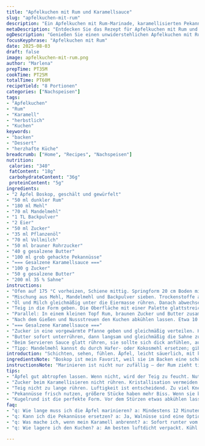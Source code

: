 ```yaml
---
title: "Apfelkuchen mit Rum und Karamellsauce"
slug: "apfelkuchen-mit-rum"
description: "Ein Apfelkuchen mit Rum-Marinade, karamellisierten Pekannüssen und einer intensiven gesalzenen Karamellsauce. Anders als üblich werden statt Cortland Boskop-Äpfel verwendet; dazu wird das Mehl teils durch Mandelmehl ersetzt für mehr Biss. Die Zubereitung folgt klaren sinnlichen Zeichen anstatt starrer Zeiten. Rund 8 Portionen, klassische französische Tarte auf rustikalem Niveau. Kontrapunkt zur Süße durch Butter mit Meersalz und kräftigen Rumnoten. Nicht nur Backen, sondern beobachten, riechen, fühlen, hören. Die Sauce ist samtig, überwacht am Farbwechsel des Zuckers. Perfekt für kühle Nachmittage, mit Kaffeeduft im Raum."
metaDescription: "Entdecken Sie das Rezept für Apfelkuchen mit Rum und Karamellsauce – ein Erlebnis aus Aromen und Texturen, perfekt für kühle Nachmittage."
ogDescription: "Genießen Sie einen unwiderstehlichen Apfelkuchen mit Rum und gesalzener Karamellsauce – ein Genuss für alle Sinne, ideal für laue Nachmittage."
focusKeyphrase: "Apfelkuchen mit Rum"
date: 2025-08-03
draft: false
image: apfelkuchen-mit-rum.png
author: "Marlena"
prepTime: PT35M
cookTime: PT25M
totalTime: PT60M
recipeYield: "8 Portionen"
categories: ["Nachspeisen"]
tags:
- "Apfelkuchen"
- "Rum"
- "Karamell"
- "herbstlich"
- "Kuchen"
keywords:
- "backen"
- "Dessert"
- "herzhafte Küche"
breadcrumb: ["Home", "Recipes", "Nachspeisen"]
nutrition: 
 calories: "340"
 fatContent: "18g"
 carbohydrateContent: "36g"
 proteinContent: "5g"
ingredients:
- "2 Äpfel Boskop, geschält und gewürfelt"
- "50 ml dunkler Rum"
- "180 ml Mehl"
- "70 ml Mandelmehl"
- "1 TL Backpulver"
- "2 Eier"
- "50 ml Zucker"
- "35 ml Pflanzenöl"
- "70 ml Vollmilch"
- "50 ml brauner Rohrzucker"
- "40 g gesalzene Butter"
- "100 ml grob gehackte Pekannüsse"
- "=== Gesalzene Karamellsauce ==="
- "100 g Zucker"
- "50 g gesalzene Butter"
- "200 ml 35 % Sahne"
instructions:
- "Ofen auf 175 °C vorheizen, Schiene mittig. Springform 20 cm Boden mit Backpapier auslegen; Ränder leicht buttern, damit der Kuchen beim Stürzen nicht klebt. Äpfel in den Rum legen, locker umrühren. Warten mindestens 12 Minuten, bis der Alkohol und der Duft ins Fruchtfleisch ziehen. Flüssigkeit auffangen, nicht wegschütten. Die Äpfel dann gut abtropfen lassen; saftige Stücke, aber keine Pfützen im Teig."
- "Mischung aus Mehl, Mandelmehl und Backpulver sieben. Trockenstoffe auflockern, das Mandelmehl gibt ein feines, aber knuspriges Element; empfehle ich statt der üblichen Weizenlastigkeit. Eier und Zucker kräftig schlagen – wichtig: so lange schlagen, bis es hell und luftiger ist, denn die Lockerheit kommt aus dem Volumen nicht aus Backpulver allein."
- "Öl und Milch gleichmäßig unter die Eiermasse rühren. Danach abwechselnd die trockenen Zutaten unterheben, nicht zu lange durcharbeiten, damit es nicht zäh wird. Zum Schluss die Äpfel mit dem Rumsaft (vorsichtig) untermischen, avantgardistischer Twist – der Rum bindet und verfeinert. Ein Teigfluss, der cremig wirkt, aber mit Rauheit durch die Apfelstücke."
- "Teig in die Form geben. Die Oberfläche mit einer Palette glattstreichen; kleine Luftblasen gibts, das ist kein Problem, sogar erwünscht. 22 bis 27 Minuten backen – kein starrer Timer, sondern Farbton des Rands beachten. Wenn die Kruste goldbraun ist, ein Holzstäbchen hineinstechen, sollte sauber rauskommen. Wenn Teig noch klebrig, lieber länger. Die Konsistenz muss federnd, aber nicht feucht sein."
- "Parallel: In einem kleinen Topf Rum, braunen Zucker und Butter zusammen erhitzen. Das Blubbern und Sieden beobachten – es wird sirupartig, kleines Blubbern, nicht kochen wie Hölle. Dann sofort vom Herd nehmen, sonst karamellisiert der Zucker zu hart. Dieser Sirup wird über den warmen Kuchen gegossen und die Pekannüsse darauf verteilt. Die Nüsse aromatisiert das Rumkaramell, knackt, passt wunderbar zur weichen Kruste."
- "Nach dem Gießen und Nussstreuen den Kuchen abkühlen lassen. Etwa 10 Minuten; erst dann vorsichtig aus der Form lösen. Noch besser lauwarm servieren. Hartes Abkühlen macht die Textur trocken, warm bleiben ist das Geheimnis."
- "=== Gesalzene Karamellsauce ==="
- "Zucker in eine vorgewärmte Pfanne geben und gleichmäßig verteilen. Hitze mittel, nicht zu heftig, das Zischen gibt die Hitze an. Keine Rührgeräte verwenden, Zucker schmilzt besser von selbst, sonst kristallisiert er. Sobald die Farbe ein sattes Bernstein hat, sofort vom Feuer nehmen. Vorsicht, das passiert schnell."
- "Butter sofort unterrühren, dann langsam und gleichmäßig die Sahne zugießen – Achtung, es sprudelt und zischt. Wieder auf mittlere Hitze setzen, langsam erhitzen, ständig mit Holzlöffel rühren, bis die Mischung homogen wird und dickflüssig leicht perlt. Nicht kochen, das zerstört die Cremigkeit. 4 bis 6 Minuten stimulation, danach in eine Schüssel umfüllen und kalt stellen."
- "Beim Servieren Sauce glatt rühren, sie sollte sich dick anfühlen, auf dem Kuchen zart fließen. Für wer's mag – ein Hauch Chili oder Zimt in der Sauce sorgt für die Unerwarteten Noten. Guten Appetit!"
- "Tipp: Mandelmehl kannst du durch Hafer- oder Kokosmehl ersetzen; gibt andere Textur, weniger süß. Butter durch eine vegane Alternative machbar, aber Textur ändert sich. Rum weglassen? Dann Apfelsaft oder eine Prise Zimt und Vanilleextrakt nehmen."
introduction: "Schichten, sehen, fühlen. Äpfel, leicht säuerlich, mit kräftigem dunklen Rum gewürzt – das hebt das Aroma. Wer sich auf Zucker verlässt, der verpasst die Nuancen. Ich hab meinen Weg gemacht, statt zäher Pistazien pekannussige Kontraste eingebaut – besser als gedacht. Teig mit Mandelmehl? Knackiger, satter, schon fast nussig zum Apfel. Wenn die Kruste diese goldbraune Farbe hat, riecht es nach Herbst und einer Prise Nostalgie. Besser nicht hetzen, der Kuchen braucht Luft und Zeit. Die Karamellsauce, nicht zu weich, nicht zu fest, ist so ein Theater, wenn du nicht aufpasst, verbrennst du sie. Aber die Sicherheit beim Zucker schmelzen entwickelt sich schnell – man lernt aus verbrannten Versuchen. Sauce kann man vorziehen, abkühlen lassen, das macht das Gussglück später angenehmer. Leute unterschätzen oft das Timing – Kuchen lauwarm, Sauce kalt, da passiert Magie."
ingredientsNote: "Boskop ist mein Favorit, weil sie im Backen eine schöne Säure beibehalten, die dem süßen Karamell und dem Rum entgegenwirkt. Mandelmehl habe ich ursprünglich nur wegen des Bisses genommen, bietet mehr Struktur, ersetzt die sonst eintönige Weizenstärke. Ranch als Ersatz für Pflanzenöl geht notfalls, aber Geschmack verändert sich; lieber ein neutrales Öl nehmen. Brauner Rohrzucker ist unverzichtbar für den intensiven Geschmack, auch bei der Karamellsauce. Gesalzene Butter gibt das gewisse Extra in der Sauce, unterschätze das nicht. Pekannüsse sind interessanter als Walnüsse, weniger bitter und haben dieses angenehme Knacken. Willst du vegane Variante, solltest du auf Backpulver achten, dass wirklich ohne Aluminium ist. Rum unbedingt einfrieren vor Verwendung, da kocht er besser in den Äpfeln ein, gibt mehr Intensität."
instructionsNote: "Marinieren ist nicht nur zufällig – der Rum zieht tief in die Apfelwürfel ein; bei zu kurzer Zeit bleibt das Aroma lauwarm, nicht spannend genug. Achtung: Apfelstücken wirklich gut abtropfen lassen, sonst wird der Kuchenteig nass und kompakt. Eier und Zucker schlagen - Geduld, bis die Masse hell ist - sorgt für Leichtigkeit und macht das Gebäck locker. Kurz vor dem Backen den Teig nicht zu lange rühren, sonst verliert er die Luftblasen. Die Backzeit ist nicht in Stein gemeißelt, eher ein Thema der Farbe und des Stäbchentests. Die karamellisierte Nuss-Schicht macht einen Unterschied; die Nüsse sollten frisch und groß sein, nicht gemahlen. Nach dem Backen Kuchen nicht gleich stürzen, der Teig setzt sich noch etwas, sonst zerbricht er. Für die Karamellsauce ist ständige Aufmerksamkeit Pflicht, rasch reagierende Kochkunst – Zucker wird sekundenschnell schwarz, die Pfanne warm halten, aber nicht zu heiß. Die kalte Karamellsauce ist die perfekte Ergänzung zum warmen Kuchen, bietet Temperatur- und Geschmackswechsel an, essenziell für den Genuss."
tips:
- "Äpfel gut abtropfen lassen. Wenn nicht, wird der Teig zu feucht. Nutze Boskop für die perfekte Balance. Alternativen sind möglich. Achte auf die Zubereitungszeit – Marinieren schafft Aroma."
- "Zucker beim Karamellisieren nicht rühren. Kristallisation vermeiden. Geduld haben. Beobachten und riechen, wenn es bräunlich wird; heiß – aber nicht kochen. Dieser Schritt erfordert Aufmerksamkeit."
- "Teig nicht zu lange rühren. Luftigkeit ist entscheidend. Zu viel Kneten trocknet den Kuchen aus. Wenn die Oberseite goldbraun ist, ist es Zeit, den Kuchen herauszunehmen. Die Konsistenz muss federnd sein."
- "Pekannüsse frisch nutzen, größere Stücke haben mehr Biss. Wenn sie braun werden, dann abnehmen. Vorherige Rösten verstärkt das Aroma. Das Karamell gibt dem Nussgeschmack eine besondere Tiefe."
- "Kugelrund ist die perfekte Form. Vor dem Stürzen etwas abkühlen lassen. Die Textur setz sich noch etwas. Für Karamellsauce: Temperatur muss stimmen. Kalte Sauce auf warmem Kuchen ergänzt den Genuss."
faq:
- "q: Wie lange muss ich die Äpfel marinieren? a: Mindestens 12 Minuten. Aromatische Intensität durch den Rum. Zu kurz? Das wird langweilig. Zu lange? Sie werden matschig."
- "q: Kann ich die Pekannüsse ersetzen? a: Ja, Walnüsse sind eine Option. Aber der geschmackliche Unterschied ist substanziell. Kiefernnüsse sind eine interessante Wahl. Achte auf die Röstung."
- "q: Was mache ich, wenn mein Karamell anbrennt? a: Sofort runter vom Herd. Ansonsten bitter. Lieber schneller reagieren. Zurück auf mittlere Hitze, dann wieder neu starten, wenn nötig."
- "q: Wie lagere ich den Kuchen? a: Am besten luftdicht verpackt. Kühl aufbewahren. So bleibt er frisch. Alternativ einfrieren – dann mit Karamellsauce servieren. Aufwärmen verleiht Frische zurück."

---
```

